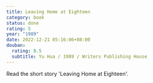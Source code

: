 ```yaml
---
title: Leaving Home at Eighteen
category: book
status: done
rating: 5
year: "1989"
date: 2022-12-21 05:16:06+08:00
douban:
  rating: 8.5
  subtitle: Yu Hua / 1989 / Writers Publishing House
---
```


Read the short story 'Leaving Home at Eighteen'.
